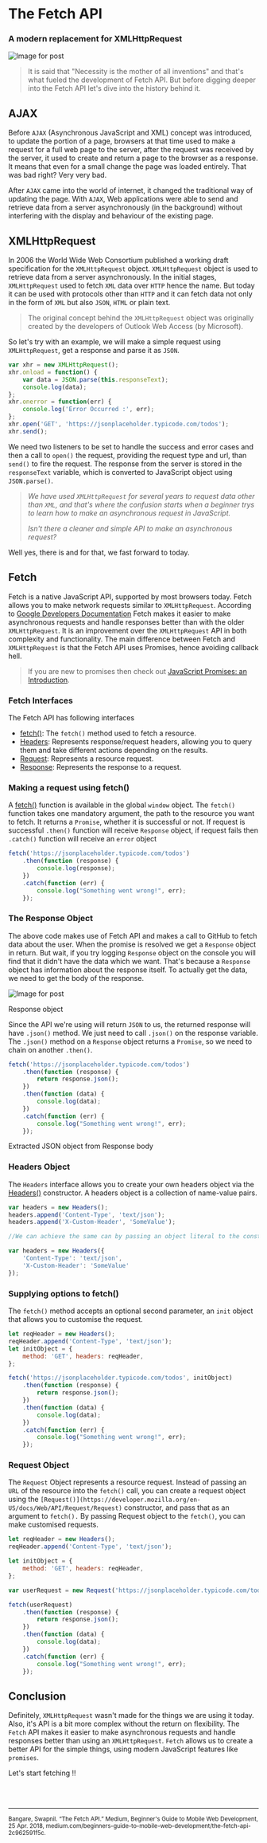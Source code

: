 # The Fetch API

### A modern replacement for XMLHttpRequest

![Image for post](https://miro.medium.com/max/3200/1*-yw3mCIfvJotovxiydYa1w.jpeg)

> It is said that "Necessity is the mother of all inventions" and that's what fueled the development of Fetch API. But before digging deeper into the Fetch API let's dive into the history behind it.

## AJAX

Before `AJAX` (Asynchronous JavaScript and XML) concept was introduced, to update the portion of a page, browsers at that time used to make a request for a full web page to the server, after the request was received by the server, it used to create and return a page to the browser as a response. It means that even for a small change the page was loaded entirely. That was bad right? Very very bad.

After `AJAX` came into the world of internet, it changed the traditional way of updating the page. With `AJAX`, Web applications were able to send and retrieve data from a server asynchronously (in the background) without interfering with the display and behaviour of the existing page.

## XMLHttpRequest

In 2006 the World Wide Web Consortium published a working draft specification for the `XMLHttpRequest` object. `XMLHttpRequest` object is used to retrieve data from a server asynchronously. In the initial stages, `XMLHttpRequest` used to fetch `XML` data over `HTTP` hence the name. But today it can be used with protocols other than `HTTP` and it can fetch data not only in the form of `XML` but also `JSON`, `HTML` or plain text.

> The original concept behind the `XMLHttpRequest` object was originally created by the developers of Outlook Web Access (by Microsoft).

So let's try with an example, we will make a simple request using `XMLHttpRequest`, get a response and parse it as `JSON`.
```javascript
var xhr = new XMLHttpRequest();
xhr.onload = function() {
    var data = JSON.parse(this.responseText);
    console.log(data);
};
xhr.onerror = function(err) {
    console.log('Error Occurred :', err);
};
xhr.open('GET', 'https://jsonplaceholder.typicode.com/todos');
xhr.send();
```
We need two listeners to be set to handle the success and error cases and then a call to `open()` the request, providing the request type and url, than `send()` to fire the request. The response from the server is stored in the `responseText` variable, which is converted to JavaScript object using `JSON.parse()`.

> *We have used `XMLHttpRequest` for several years to request data other than `XML`, and that's where the confusion starts when a beginner trys to learn how to make an asynchronous request in JavaScript.*
>
> *Isn't there a cleaner and simple API to make an asynchronous request?* 

Well yes, there is and for that, we fast forward to today.

## Fetch

Fetch is a native JavaScript API, supported by most browsers today. Fetch allows you to make network requests similar to `XMLHttpRequest`. According to [Google Developers Documentation](https://developers.google.com/web/ilt/pwa/working-with-the-fetch-api) Fetch makes it easier to make asynchronous requests and handle responses better than with the older `XMLHttpRequest`. It is an improvement over the `XMLHttpRequest` API in both complexity and functionality. The main difference between Fetch and `XMLHttpRequest` is that the Fetch API uses Promises, hence avoiding callback hell.

> If you are new to promises then check out [JavaScript Promises: an Introduction](https://developers.google.com/web/fundamentals/primers/promises).

### Fetch Interfaces

The Fetch API has following interfaces

-   [fetch()](https://developer.mozilla.org/en-US/docs/Web/API/Fetch): The `fetch()` method used to fetch a resource.
-   [Headers](https://developer.mozilla.org/en-US/docs/Web/API/Headers): Represents response/request headers, allowing you to query them and take different actions depending on the results.
-   [Request](https://developer.mozilla.org/en-US/docs/Web/API/Request): Represents a resource request.
-   [Response](https://developer.mozilla.org/en-US/docs/Web/API/Response): Represents the response to a request.

### Making a request using fetch()

A [fetch()](https://developer.mozilla.org/en-US/docs/Web/API/GlobalFetch/fetch) function is available in the global `window` object. The `fetch()` function takes one mandatory argument, the path to the resource you want to fetch. It returns a `Promise`, whether it is successful or not. If request is successful `.then()` function will receive `Response` object, if request fails then `.catch()` function will receive an `error` object
```javascript
fetch('https://jsonplaceholder.typicode.com/todos')
    .then(function (response) {
        console.log(response);
    })
    .catch(function (err) {
        console.log("Something went wrong!", err);
    });
```

### The Response Object

The above code makes use of Fetch API and makes a call to GitHub to fetch data about the user. When the promise is resolved we get a `Response` object in return. But wait, if you try logging `Response` object on the console you will find that it didn't have the data which we want. That's because a `Response` object has information about the response itself. To actually get the data, we need to get the body of the response.

![Image for post](https://miro.medium.com/max/1762/1*2M6A7Op4LuAsOqFfzFQ1ZQ.jpeg)

Response object

Since the API we're using will return `JSON` to us, the returned response will have `.json()` method. We just need to call `.json()` on the response variable. The `.json()` method on a `Response` object returns a `Promise`, so we need to chain on another `.then()`.
```javascript
fetch('https://jsonplaceholder.typicode.com/todos')
    .then(function (response) {
        return response.json();
    })
    .then(function (data) {
        console.log(data);
    })
    .catch(function (err) {
        console.log("Something went wrong!", err);
    });
```

Extracted JSON object from Response body

### Headers Object

The `Headers` interface allows you to create your own headers object via the [Headers()](https://developer.mozilla.org/en-US/docs/Web/API/Headers/Headers) constructor. A headers object is a collection of name-value pairs.
```javascript
var headers = new Headers();
headers.append('Content-Type', 'text/json');
headers.append('X-Custom-Header', 'SomeValue');

//We can achieve the same can by passing an object literal to the constructor

var headers = new Headers({
    'Content-Type': 'text/json',
    'X-Custom-Header': 'SomeValue'
});
```
### Supplying options to fetch()

The `fetch()` method accepts an optional second parameter, an `init` object that allows you to customise the request.
```javascript
let reqHeader = new Headers();
reqHeader.append('Content-Type', 'text/json');
let initObject = {
    method: 'GET', headers: reqHeader,
};

fetch('https://jsonplaceholder.typicode.com/todos', initObject)
    .then(function (response) {
        return response.json();
    })
    .then(function (data) {
        console.log(data);
    })
    .catch(function (err) {
        console.log("Something went wrong!", err);
    });
```
### Request Object

The `Request` Object represents a resource request. Instead of passing an `URL` of the resource into the `fetch()` call, you can create a request object using the `[Request()](https://developer.mozilla.org/en-US/docs/Web/API/Request/Request)` constructor, and pass that as an argument to `fetch().` By passing Request object to the `fetch()`, you can make customised requests.
```javascript
let reqHeader = new Headers();
reqHeader.append('Content-Type', 'text/json');

let initObject = {
    method: 'GET', headers: reqHeader,
};

var userRequest = new Request('https://jsonplaceholder.typicode.com/todos', initObject);

fetch(userRequest)
    .then(function (response) {
        return response.json();
    })
    .then(function (data) {
        console.log(data);
    })
    .catch(function (err) {
        console.log("Something went wrong!", err);
    });
```
## Conclusion

Definitely, `XMLHttpRequest` wasn't made for the things we are using it today. Also, it's API is a bit more complex without the return on flexibility. The `Fetch` API makes it easier to make asynchronous requests and handle responses better than using an `XMLHttpRequest`. `Fetch` allows us to create a better API for the simple things, using modern JavaScript features like `promises`.

Let's start fetching !!

<br>
<br>
<hr>
<small>Bangare, Swapnil. “The Fetch API.” Medium, Beginner's Guide to Mobile Web Development, 25 Apr. 2018, medium.com/beginners-guide-to-mobile-web-development/the-fetch-api-2c962591f5c. </small>
<br>